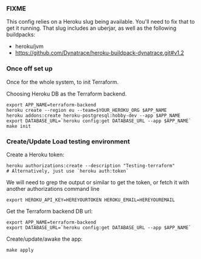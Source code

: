 ### FIXME

This config relies on a Heroku slug being available. You'll need to
fix that to get it running. That slug includes an uberjar, as well as
the following buildpacks:

- heroku/jvm
- https://github.com/Dynatrace/heroku-buildpack-dynatrace.git#v1.2

### Once off set up

Once for the whole system, to init Terraform.

Choosing Heroku DB as the Terraform backend.

```
export APP_NAME=terraform-backend
heroku create --region eu --team=$YOUR_HEROKU_ORG $APP_NAME
heroku addons:create heroku-postgresql:hobby-dev --app $APP_NAME
export DATABASE_URL=`heroku config:get DATABASE_URL --app $APP_NAME`
make init
```

### Create/Update Load testing environment

Create a Heroku token:

```
heroku authorizations:create --description "Testing-terraform"
# Alternatively, just use `heroku auth:token`
```

We will need to grep the output or similar to get the token, or fetch it with another authorizations command line

```
export HEROKU_API_KEY=HEREYOURTOKEN HEROKU_EMAIL=HEREYOUREMAIL
```

Get the Terraform backend DB url:

```
export APP_NAME=terraform-backend
export DATABASE_URL=`heroku config:get DATABASE_URL --app $APP_NAME`
```

Create/update/awake the app:

```
make apply 
```
